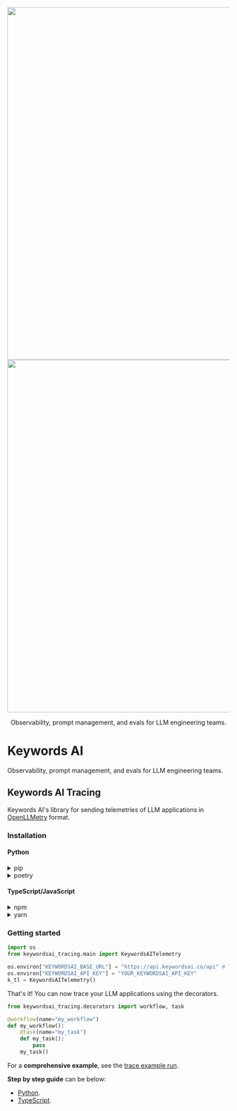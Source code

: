 <p align="center">
<a href="https://www.keywordsai.co#gh-light-mode-only">
<img width="800" src="https://keywordsai-static.s3.us-east-1.amazonaws.com/social_media_images/logo-header.jpg">
</a>
<a href="https://www.keywordsai.co#gh-dark-mode-only">
<img width="800" src="https://keywordsai-static.s3.us-east-1.amazonaws.com/social_media_images/logo-header-dark.jpg">
</a>
</p>
<p align="center">
  <p align="center">Observability, prompt management, and evals for LLM engineering teams.</p>
</p>

# Keywords AI

Observability, prompt management, and evals for LLM engineering teams.

## Keywords AI Tracing
Keywords AI's library for sending telemetries of LLM applications in [OpenLLMetry](https://github.com/traceloop/openllmetry) format.

### Installation

#### Python
<details>
<summary>pip</summary>

```bash
pip install keywordsai-tracing
```
</details>

<details>
<summary>poetry</summary>

```bash
poetry add keywordsai-tracing
```
</details>

#### TypeScript/JavaScript
<details>
<summary>npm</summary>

```bash
npm install @keywordsai/tracing
```
</details>

<details>
<summary>yarn</summary>

```bash
yarn add @keywordsai/tracing
```
</details>

### Getting started


```python
import os
from keywordsai_tracing.main import KeywordsAITelemetry

os.environ["KEYWORDSAI_BASE_URL"] = "https://api.keywordsai.co/api" # This is also the default value if not explicitly set
os.environ["KEYWORDSAI_API_KEY"] = "YOUR_KEYWORDSAI_API_KEY"
k_tl = KeywordsAITelemetry()
```
That's it! You can now trace your LLM applications using the decorators.
```python
from keywordsai_tracing.decorators import workflow, task

@workflow(name="my_workflow")
def my_workflow():
    @task(name="my_task")
    def my_task():
        pass
    my_task()
```
For a **comprehensive example**, see the [trace example run](https://github.com/Keywords-AI/keywordsai_sdks/blob/main/python-sdks/keywordsai-tracing/tests/tracing_tests/basic_workflow_test.py).

**Step by step guide** can be below:  
- [Python](https://github.com/Keywords-AI/keywordsai_sdks/blob/main/python-sdks/keywordsai-tracing/README.md).
- [TypeScript](https://github.com/Keywords-AI/keywordsai/blob/main/javascript-sdks/keywordsai-js/README.md).

